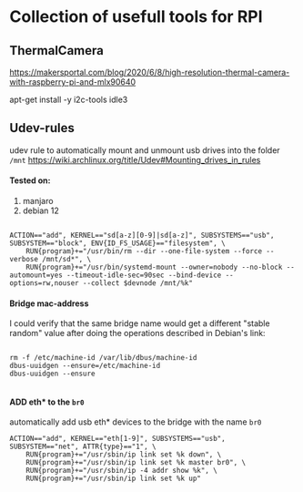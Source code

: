 # Collection of usefull tools for RPI


## ThermalCamera

https://makersportal.com/blog/2020/6/8/high-resolution-thermal-camera-with-raspberry-pi-and-mlx90640

apt-get install -y i2c-tools idle3




## Udev-rules

udev rule to automatically mount and unmount usb drives into the folder `/mnt`
https://wiki.archlinux.org/title/Udev#Mounting_drives_in_rules

#### Tested on:
1. manjaro
2. debian 12



```rules

ACTION=="add", KERNEL=="sd[a-z][0-9]|sd[a-z]", SUBSYSTEMS=="usb", SUBSYSTEM=="block", ENV{ID_FS_USAGE}=="filesystem", \
    RUN{program}+="/usr/bin/rm --dir --one-file-system --force --verbose /mnt/sd*", \
    RUN{program}+="/usr/bin/systemd-mount --owner=nobody --no-block --automount=yes --timeout-idle-sec=90sec --bind-device --options=rw,nouser --collect $devnode /mnt/%k"

```



#### Bridge mac-address

I could verify that the same bridge name would get a different "stable random" value after doing the operations described in Debian's link:

```

rm -f /etc/machine-id /var/lib/dbus/machine-id
dbus-uuidgen --ensure=/etc/machine-id
dbus-uuidgen --ensure


```


#### ADD eth* to the `br0`

automatically add usb eth* devices to the bridge with the name `br0`


```
ACTION=="add", KERNEL=="eth[1-9]", SUBSYSTEMS=="usb", SUBSYSTEM=="net", ATTR{type}=="1", \
    RUN{program}+="/usr/sbin/ip link set %k down", \
    RUN{program}+="/usr/sbin/ip link set %k master br0", \
    RUN{program}+="/usr/sbin/ip -4 addr show %k", \
    RUN{program}+="/usr/sbin/ip link set %k up"


```



